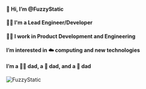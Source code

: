 #### 👋 Hi, I’m @FuzzyStatic
#### 👨‍🏫 I'm a Lead Engineer/Developer
#### 👨‍💻 I work in Product Development and Engineering
#### I’m interested in ☁️ computing and new technologies
#### I’m a 🐕‍🦺 dad, a 🐀 dad, and a 🧒 dad

<p><img align="center" src="https://github-readme-stats.vercel.app/api/top-langs?username=FuzzyStatic&show_icons=true&locale=en&layout=compact" alt="FuzzyStatic" /></p>
